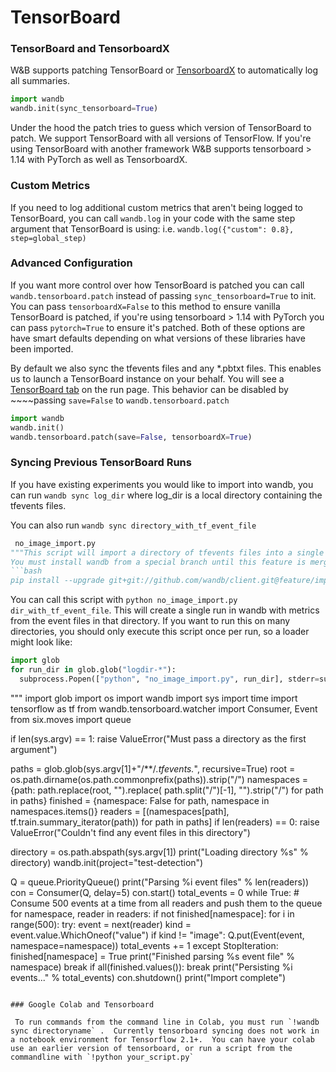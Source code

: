 # TensorBoard

### TensorBoard and TensorboardX

W&B supports patching TensorBoard or [TensorboardX](https://github.com/lanpa/tensorboardX) to automatically log all summaries.

```python
import wandb
wandb.init(sync_tensorboard=True)
```

Under the hood the patch tries to guess which version of TensorBoard to patch. We support TensorBoard with all versions of TensorFlow. If you're using TensorBoard with another framework W&B supports tensorboard &gt; 1.14 with PyTorch as well as TensorboardX.

### Custom Metrics

If you need to log additional custom metrics that aren't being logged to TensorBoard, you can call `wandb.log` in your code with the same step argument that TensorBoard is using: i.e. `wandb.log({"custom": 0.8}, step=global_step)`

### Advanced Configuration

If you want more control over how TensorBoard is patched you can call `wandb.tensorboard.patch` instead of passing `sync_tensorboard=True` to init. You can pass `tensorboardX=False` to this method to ensure vanilla TensorBoard is patched, if you're using tensorboard &gt; 1.14 with PyTorch you can pass `pytorch=True` to ensure it's patched. Both of these options are have smart defaults depending on what versions of these libraries have been imported.

By default we also sync the tfevents files and any \*.pbtxt files. This enables us to launch a TensorBoard instance on your behalf. You will see a [TensorBoard tab](https://www.wandb.com/articles/hosted-tensorboard) on the run page. This behavior can be disabled by ~~~~passing `save=False` to `wandb.tensorboard.patch`

```python
import wandb
wandb.init()
wandb.tensorboard.patch(save=False, tensorboardX=True)
```

### Syncing Previous TensorBoard Runs

If you have existing experiments you would like to import into wandb, you can run `wandb sync log_dir` where log\_dir is a local directory containing the tfevents files.

You can also run `wandb sync directory_with_tf_event_file` 

```python
 no_image_import.py
"""This script will import a directory of tfevents files into a single W&B run.
You must install wandb from a special branch until this feature is merged into the mainline: 
```bash
pip install --upgrade git+git://github.com/wandb/client.git@feature/import#egg=wandb
```
You can call this script with `python no_image_import.py dir_with_tf_event_file`.  This will create a single
run in wandb with metrics from the event files in that directory.
If you want to run this on many directories, you should only execute this script once 
per run, so a loader might look like:
```python
import glob
for run_dir in glob.glob("logdir-*"):
  subprocess.Popen(["python", "no_image_import.py", run_dir], stderr=subprocess.PIPE, stdout=subprocess.PIPE)
```
"""
import glob
import os
import wandb
import sys
import time
import tensorflow as tf
from wandb.tensorboard.watcher import Consumer, Event
from six.moves import queue


if len(sys.argv) == 1:
    raise ValueError("Must pass a directory as the first argument")

paths = glob.glob(sys.argv[1]+"/**/*.tfevents.*", recursive=True)
root = os.path.dirname(os.path.commonprefix(paths)).strip("/")
namespaces = {path: path.replace(root, "").replace(
    path.split("/")[-1], "").strip("/") for path in paths}
finished = {namespace: False for path, namespace in namespaces.items()}
readers = [(namespaces[path], tf.train.summary_iterator(path))
           for path in paths]
if len(readers) == 0:
    raise ValueError("Couldn't find any event files in this directory")

directory = os.path.abspath(sys.argv[1])
print("Loading directory %s" % directory)
wandb.init(project="test-detection")

Q = queue.PriorityQueue()
print("Parsing %i event files" % len(readers))
con = Consumer(Q, delay=5)
con.start()
total_events = 0
while True:
    # Consume 500 events at a time from all readers and push them to the queue
    for namespace, reader in readers:
        if not finished[namespace]:
            for i in range(500):
                try:
                    event = next(reader)
                    kind = event.value.WhichOneof("value")
                    if kind != "image":
                        Q.put(Event(event, namespace=namespace))
                        total_events += 1
                except StopIteration:
                    finished[namespace] = True
                    print("Finished parsing %s event file" % namespace)
                    break
    if all(finished.values()):
        break
print("Persisting %i events..." % total_events)
con.shutdown()
print("Import complete")
```

### Google Colab and Tensorboard 

 To run commands from the command line in Colab, you must run `!wandb sync directoryname` .  Currently tensorboard syncing does not work in a notebook environment for Tensorflow 2.1+.  You can have your colab use an earlier version of tensorboard, or run a script from the commandline with `!python your_script.py` 

